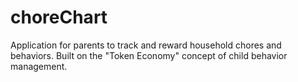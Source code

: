 # choreChart
Application for parents to track and reward household chores and behaviors.  Built on the "Token Economy" concept of child behavior management.
